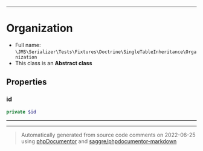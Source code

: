 ***

# Organization





* Full name: `\JMS\Serializer\Tests\Fixtures\Doctrine\SingleTableInheritance\Organization`
* This class is an **Abstract class**



## Properties


### id



```php
private $id
```






***



***
> Automatically generated from source code comments on 2022-06-25 using [phpDocumentor](http://www.phpdoc.org/) and [saggre/phpdocumentor-markdown](https://github.com/Saggre/phpDocumentor-markdown)
